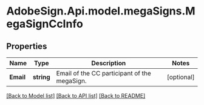 # AdobeSign.Api.model.megaSigns.MegaSignCcInfo
## Properties

Name | Type | Description | Notes
------------ | ------------- | ------------- | -------------
**Email** | **string** | Email of the CC participant of the megaSign. | [optional] 

[[Back to Model list]](../README.md#documentation-for-models) [[Back to API list]](../README.md#documentation-for-api-endpoints) [[Back to README]](../README.md)

